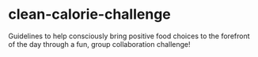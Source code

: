 # clean-calorie-challenge
Guidelines to help consciously bring positive food choices to the forefront of the day through a fun, group collaboration challenge!
